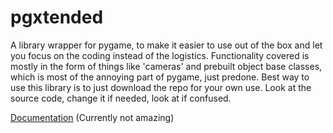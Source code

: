 # pgxtended
A library wrapper for pygame, to make it easier to use out of the box and let you focus on the coding instead of the logistics.
Functionality covered is mostly in the form of things like 'cameras' and prebuilt object base classes, which is most of the annoying part of pygame, just predone.
Best way to use this library is to just download the repo for your own use. Look at the source code, change it if needed, look at if confused.

[Documentation](https://github.com/tantiem/pgxtended/blob/main/doc/info.md) (Currently not amazing)
